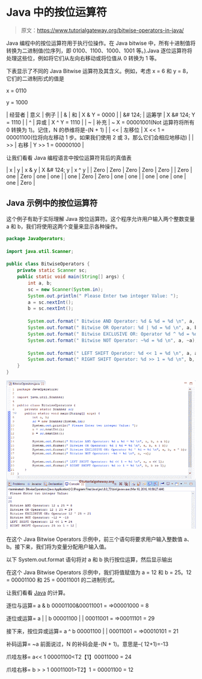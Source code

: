 # Java 中的按位运算符

> 原文：<https://www.tutorialgateway.org/bitwise-operators-in-java/>

Java 编程中的按位运算符用于执行位操作。在 Java bitwise 中，所有十进制值将转换为二进制值(位序列，即 0100、1100、1000、1001 等。).Java 逐位运算符将处理这些位，例如将它们从左向右移动或将位值从 0 转换为 1 等。

下表显示了不同的 Java Bitwise 运算符及其含义。例如，考虑 x = 6 和 y = 8，它们的二进制形式的值是

x = 0110

y = 1000

| 经营者 | 意义 | 例子 |
| & | 和 | X & Y = 0000 |
| &# 124; | 运筹学 | X &# 124; Y = 1110 |
| ^ | 异或 | X ^ Y = 1110 |
| ~ | 补充 | ~ X = 00001001(Not 运算符将所有 0 转换为 1)。记住，N 的恭维将是-(N + 1) |
| << | 左移位 | X << 1 = 00001100(位将向左移动 1 步。如果我们使用 2 或 3，那么它们会相应地移动) |
| >> | 右移 | Y >> 1 = 00000100 |

让我们看看 Java 编程语言中按位运算符背后的真值表

| x | y | x & y | X &# 124; y | x ^ y |
| Zero | Zero | Zero | Zero | Zero |
| Zero | one | Zero | one | one |
| one | Zero | Zero | one | one |
| one | one | one | one | Zero |

## Java 示例中的按位运算符

这个例子有助于实际理解 Java 按位运算符。这个程序允许用户输入两个整数变量 a 和 b，我们将使用这两个变量来显示各种操作。

```java
package JavaOperators;

import java.util.Scanner;

public class BitwiseOperators {
	private static Scanner sc;
	public static void main(String[] args) {
		int a, b;
		sc = new Scanner(System.in);
		System.out.println(" Please Enter two integer Value: ");
		a = sc.nextInt();
		b = sc.nextInt();

		System.out.format(" Bitwise AND Operator: %d & %d = %d \n", a, b, a & b);
		System.out.format(" Bitwise OR Operator: %d | %d = %d \n", a, b, a | b);
		System.out.format(" Bitwise EXCLUSIVE OR: Operator %d ^ %d = %d \n", a, b, a ^ b);
		System.out.format(" Bitwise NOT Operator: ~%d = %d \n", a, ~a);

		System.out.format(" LEFT SHIFT Operator: %d << 1 = %d \n", a, a << 1);
		System.out.format(" RIGHT SHIFT Operator: %d >> 1 = %d \n", b, b >> 1);
	}
}
```

![Bitwise Operators in Java 1](img/fd54113ef5d1de1a47a57d02cb01e31f.png)

在这个 Java Bitwise Operators 示例中，前三个语句将要求用户输入整数值 a、b。接下来，我们将为变量分配用户输入值。

以下 System.out.format 语句将对 a 和 b 执行按位运算，然后显示输出

在这个 Java Bitwise Operators 示例中，我们将值赋值为 a = 12 和 b = 25。12 = 00001100 和 25 = 00011001 的二进制形式。

让我们看看 [Java](https://www.tutorialgateway.org/java-tutorial/) 的计算。

逐位与运算= a & b
00001100&00011001 = =>00001000 = 8

逐位或运算= a | | b
00001100 | | 00011001 = =>00011101 = 29

接下来，按位异或运算= a ^ b
00001100 | | 00011001 = =>00010101 = 21

补码运算= ~a
前面说过，N 的补码会是-(N + 1)。意思是–( 12+1)=-13

爪哇左移= a<< 1
00001100<T2【1】00011000 = 24

爪哇右移= b > > 1
00011001>T2】1 = 00001100 = 12